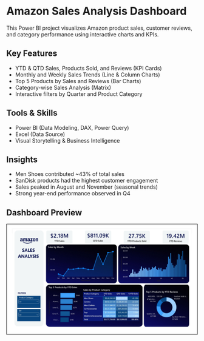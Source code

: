 # Amazon Sales Analysis Dashboard
This Power BI project visualizes Amazon product sales, customer reviews, and category performance using interactive charts and KPIs.

## Key Features
- YTD & QTD Sales, Products Sold, and Reviews (KPI Cards)
- Monthly and Weekly Sales Trends (Line & Column Charts)
- Top 5 Products by Sales and Reviews (Bar Charts)
- Category-wise Sales Analysis (Matrix)
- Interactive filters by Quarter and Product Category
  
## Tools & Skills
- Power BI (Data Modeling, DAX, Power Query)
- Excel (Data Source)
- Visual Storytelling & Business Intelligence
  
## Insights
- Men Shoes contributed ~43% of total sales
- SanDisk products had the highest customer engagement
- Sales peaked in August and November (seasonal trends)
- Strong year-end performance observed in Q4
  
## Dashboard Preview

![Amazon Sales Dashboard](https://github.com/sforsubh/amazon-sales-analysis-dashboard/blob/main/dashboard%20image.png?raw=true)




